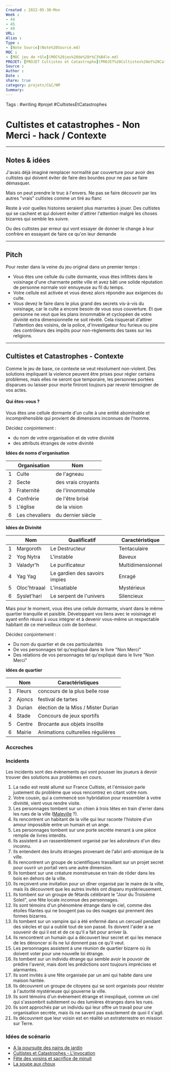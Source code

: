 ```yaml
---
Created : 2022-05-30-Mon
Week : 
- 44
- 45
- 49
URL:
Alias :
Type : 
- [Note Source](Note%20Source.md)
MOC : 
- [MOC jeu de rôle](MOC%20jeu%20de%20r%C3%B4le.md)
PROJET: [PROJET Cultistes et Catastrophe](PROJET%20Cultistes%20et%20Catastrophe.md)
Source :
Author :
Date :
share: true 
category: projets/C&C/NM
Summary: 
---
```

Tags : #writing #projet #CultistesEtCatastrophes 

# Cultistes et catastrophes - Non Merci - hack / Contexte

***

## Notes & idées

J'avais déjà imaginé remplacer normalité par couverture pour avoir des cultistes qui doivent éviter de faire des bourdes pour ne pas se faire démasquer.

Mais on peut prendre le truc à l'envers. Ne pas se faire découvrir par les autres "vrais" cultistes comme un tiré au flanc

Reste à voir quelles histoires seraient plus marrantes à jouer. Des cultistes qui se cachent et qui doivent éviter d'attirer l'attention malgré les choses bizarres qui semble les suivre.

Ou des cultistes par erreur qui vont essayer de donner le change à leur confrère en essayant de faire ce qu'on leur demande

***

## Pitch

Pour rester dans la veine du jeu original dans un premier temps :
- Vous êtes une cellule du culte dormante, vous êtes infiltrés dans le voisinage d'une charmante petite ville et avez bâti une solide réputation de personne normale voir ennuyeuse au fil du temps.
- Votre cellule est activée et vous devez alors répondre aux exigences du culte.
- Vous devez le faire dans le plus grand des secrets vis-à-vis du voisinage, car le culte a encore besoin de vous sous couverture. Et que personne ne veut que les plans innommable et cyclopéen de votre divinité extra dimensionnelle ne soit révélé. Cela risquerait d'attirer l'attention des voisins, de la police, d'investigateur fou furieux ou pire des contrôleurs des impôts pour non-règlements des taxes sur les religions.

***
## Cultistes et Catastrophes - Contexte

Comme le jeu de base, ce contexte se veut résolument non-violent. Des solutions impliquant la violence peuvent être prises pour régler certains problèmes, mais elles ne seront que temporaire, les personnes portées disparues ou laisser pour morte finiront toujours par revenir témoigner de vos actes.

#### Qui êtes-vous ?

Vous êtes une cellule dormante d'un culte à une entité abominable et incompréhensible qui provient de dimensions inconnues de l'homme.

Décidez conjointement : 
- du nom de votre organisation et de votre divinité
- des attributs étranges de votre divinité 

**Idées de noms d'organisation**

|     | Organisation   | Nom                | 
| --- | -------------- | ------------------ |
| 1   | Culte          | de l'agneau        |
| 2   | Secte          | des vrais croyants |
| 3   | Fraternité     | de l'innommable    |
| 4   | Confrérie      | de l'être brisé    |
| 5   | L'église       | de la vision       |
| 6   | Les chevaliers | du dernier siècle  |

**Idées de Divinité**

|     | Nom          | Qualificatif                  | Caractéristique   |
| --- | ------------ | ----------------------------- | ----------------- |
| 1   | Margoroth    | Le Destructeur                | Tentaculaire      |
| 2   | Yog Nytra    | L'instable                    | Baveux            |
| 3   | Valadyr'h    | Le purificateur               | Multidimensionnel |
| 4   | Yag Yag      | Le gardien des savoirs impies | Enragé            |
| 5   | Oloc'htraaal | L'insatiable                  | Mystérieux        |
| 6   | Syslet'hari  | Le serpent de l'univers       | Silencieux        | 

Mais pour le moment, vous êtes une cellule dormante, vivant dans le même quartier tranquille et paisible. Développant vos liens avec le voisinage et ayant enfin réussi à vous intégrer et à devenir vous-même un respectable habitant de ce merveilleux coin de bonheur.

Décidez conjointement :
- Du nom du quartier et de ces particularités
- De vos personnages tel qu'expliqué dans le livre "Non Merci"
- Des relations de vos personnages tel qu'expliqué dans le livre "Non Merci"

**idées de quartier**

|     | Nom    | Caractéristiques                    |
| --- | ------ | ----------------------------------- |
| 1   | Fleurs | concours de la plus belle rose      |
| 2   | Ajoncs | festival de tartes                  |
| 3   | Durian | élection de la Miss / Mister Durian |
| 4   | Stade  | Concours de jeux sportifs           |
| 5   | Centre | Brocante aux objets insolite        |
| 6   | Mairie | Animations culturelles régulières   | 

### Accroches



### Incidents

Les incidents sont des évènements qui vont pousser les joueurs à devoir trouver des solutions aux problèmes en cours.

1. La radio est resté allumé sur France Cultiste, et l'émission parle justement du problème que vous rencontrez en citant votre nom. 
2. Votre cousin, qui a commencé son hybridation pour ressembler à votre divinité, vient vous rendre visite.
3. Les personnages tombent sur un chien à trois têtes en train d'errer dans les rues de la ville ([Maleville](Maleville) ?).
4.  Ils rencontrent un habitant de la ville qui leur raconte l'histoire d'un amour impossible entre un humain et un ange.
5.  Les personnages tombent sur une porte secrète menant à une pièce remplie de livres interdits.
6.  Ils assistent à un rassemblement organisé par les adorateurs d'un dieu inconnu.
7.  Ils entendent des bruits étranges provenant de l'abri anti-atomique de la ville.
8.  Ils rencontrent un groupe de scientifiques travaillant sur un projet secret pour ouvrir un portail vers une autre dimension.
9.  Ils tombent sur une créature monstrueuse en train de rôder dans les bois en dehors de la ville.
10.  Ils reçoivent une invitation pour un dîner organisé par le maire de la ville, mais ils découvrent que les autres invités ont disparu mystérieusement.
11.  Ils tombent sur un groupe de fêtards célébrant le "Jour du Troisième Soleil", une fête locale inconnue des personnages.
12.  Ils sont témoins d'un phénomène étrange dans le ciel, comme des étoiles filantes qui ne bougent pas ou des nuages qui prennent des formes bizarres.
13. Ils tombent sur un vampire qui a été enfermé dans un cercueil pendant des siècles et qui a oublié tout de son passé. Ils doivent l'aider à se souvenir de qui il est et de ce qu'il a fait pour arriver là.
14. Ils rencontrent un humain qui a découvert leur secret et qui les menace de les dénoncer si ils ne lui donnent pas ce qu'il veut.
15. Les personnages assistent à une réunion de quartier bizarre où ils doivent voter pour une nouvelle loi étrange.
16. Ils tombent sur un individu étrange qui semble avoir le pouvoir de prédire l'avenir, mais dont les prédictions sont toujours imprécises et alarmantes.
17.  Ils sont invités à une fête organisée par un ami qui habite dans une maison hantée.
18. Ils découvrent un groupe de citoyens qui se sont organisés pour résister à l'autorité mystérieuse qui gouverne la ville.
19. Ils sont témoins d'un évènement étrange et inexpliqué, comme un ciel qui s'assombrit subitement ou des lumières étranges dans les rues.
20. Ils sont approchés par un individu qui leur offre un travail pour une organisation secrète, mais ils ne savent pas exactement de quoi il s'agit.
21. Ils découvrent que leur voisin est en réalité un extraterrestre en mission sur Terre.

### Idées de scénario

- [A la poursuite des nains de jardin](A%20la%20poursuite%20des%20nains%20de%20jardin)
- [Cultistes et Catastrophes - L'invocation](Cultistes%20et%20Catastrophes%20-%20L'invocation)
- [Fête des voisins et sacrifice de minuit](F%C3%AAte%20des%20voisins%20et%20sacrifice%20de%20minuit) 
- [La soupe aux choux](La%20soupe%20aux%20choux)
